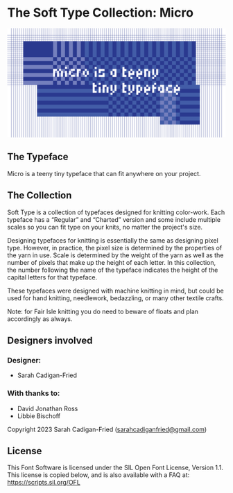 # The Soft Type Collection: Micro

![Sample of Micro](documentation/image1.png)

## The Typeface
Micro is a teeny tiny typeface that can fit anywhere on your project.

## The Collection
Soft Type is a collection of typefaces designed for knitting color-work. Each typeface has a “Regular” and “Charted” version and some include multiple scales so you can fit type on your knits, no matter the project's size.

Designing typefaces for knitting is essentially the same as designing pixel type. However, in practice, the pixel size is determined by the properties of the yarn in use. Scale is determined by the weight of the yarn as well as the number of pixels that make up the height of each letter. In this collection, the number following the name of the typeface indicates the height of the capital letters for that typeface. 


These typefaces were designed with machine knitting in mind, but could be used for hand knitting, needlework, bedazzling, or many other textile crafts.

Note: for Fair Isle knitting you do need to beware of floats and plan accordingly as always.

## Designers involved
### Designer: 
- Sarah Cadigan-Fried

### With thanks to: 
- David Jonathan Ross
- Libbie Bischoff

Copyright 2023 Sarah Cadigan-Fried (sarahcadiganfried@gmail.com)

## License
This Font Software is licensed under the SIL Open Font License, Version 1.1. This license is copied below, and is also available with a FAQ at: https://scripts.sil.org/OFL